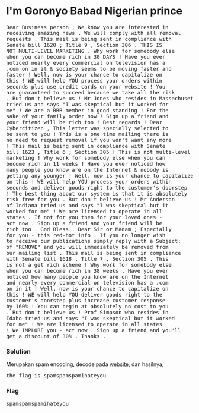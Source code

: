 <h1><b>I'm Goronyo Babad Nigerian prince</h1></b>
<pre>
Dear Business person ; We know you are interested in
receiving amazing news . We will comply with all removal
requests . This mail is being sent in compliance with
Senate bill 1620 ; Title 9 , Section 306 . THIS IS
NOT MULTI-LEVEL MARKETING . Why work for somebody else
when you can become rich in 30 DAYS ! Have you ever
noticed nearly every commercial on television has a
.com on in it & society seems to be moving faster and
faster ! Well, now is your chance to capitalize on
this ! WE will help YOU process your orders within
seconds plus use credit cards on your website ! You
are guaranteed to succeed because we take all the risk
. But don't believe us ! Mr Jones who resides in Massachusetts
tried us and says "I was skeptical but it worked for
me" ! We are a BBB member in good standing ! For the
sake of your family order now ! Sign up a friend and
your friend will be rich too ! Best regards ! Dear
Cybercitizen , This letter was specially selected to
be sent to you ! This is a one time mailing there is
no need to request removal if you won't want any more
! This mail is being sent in compliance with Senate
bill 1623 , Title 6 ; Section 305 ! This is not multi-level
marketing ! Why work for somebody else when you can
become rich in 11 weeks ! Have you ever noticed how
many people you know are on the Internet & nobody is
getting any younger ! Well, now is your chance to capitalize
on this ! WE will help YOU process your orders within
seconds and deliver goods right to the customer's doorstep
! The best thing about our system is that it is absolutely
risk free for you . But don't believe us ! Mr Anderson
of Indiana tried us and says "I was skeptical but it
worked for me" ! We are licensed to operate in all
states . If not for you then for your loved ones -
act now . Sign up a friend and your friend will be
rich too . God Bless . Dear Sir or Madam ; Especially
for you - this red-hot info . If you no longer wish
to receive our publications simply reply with a Subject:
of "REMOVE" and you will immediately be removed from
our mailing list . This mail is being sent in compliance
with Senate bill 1618 , Title 7 , Section 305 . This
is not a get rich scheme ! Why work for somebody else
when you can become rich in 38 weeks . Have you ever
noticed how many people you know are on the Internet
and nearly every commercial on television has a .com
on in it ! Well, now is your chance to capitalize on
this ! WE will help YOU deliver goods right to the
customer's doorstep plus increase customer response
by 160% ! You can begin at absolutely no cost to you
. But don't believe us ! Prof Simpson who resides in
Idaho tried us and says "I was skeptical but it worked
for me" ! We are licensed to operate in all states
! We IMPLORE you - act now . Sign up a friend and you'll
get a discount of 30% . Thanks .
</pre>
</b><h3>Solution</h3></b>
<p>Merupakan spam encoding, decode pada <a href="https://www.spammimic.com/decode.cgi">website</a>, dan hasilnya,</p>
<pre>
the flag is spamspamspamihateyou
</pre>
</b><h3>Flag</h3></b>
<pre>
spamspamspamihateyou
</pre>
